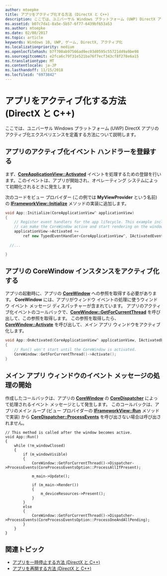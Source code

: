 ```yaml
---
author: mtoepke
title: アプリをアクティブ化する方法 (DirectX と C++)
description: ここでは、ユニバーサル Windows プラットフォーム (UWP) DirectX アプリのアクティブ化エクスペリエンスを定義する方法について説明します。
ms.assetid: b07c7da1-8a5e-5b57-6f77-6439bf653a53
ms.author: mtoepke
ms.date: 02/08/2017
ms.topic: article
keywords: Windows 10, UWP, ゲーム, DirectX, アクティブ化
ms.localizationpriority: medium
ms.openlocfilehash: b7f700ab97566ad9ec03d0595c55721dd9a9be98
ms.sourcegitcommit: e2fca6c79f31e521ba76f7ecf343cf8f278e6a15
ms.translationtype: MT
ms.contentlocale: ja-JP
ms.lasthandoff: 11/15/2018
ms.locfileid: "6973842"
---
```

# <a name="how-to-activate-an-app-directx-and-c"></a>アプリをアクティブ化する方法 (DirectX と C++)



ここでは、ユニバーサル Windows プラットフォーム (UWP) DirectX アプリのアクティブ化エクスペリエンスを定義する方法について説明します。

## <a name="register-the-app-activation-event-handler"></a>アプリのアクティブ化イベント ハンドラーを登録する


まず、[**CoreApplicationView::Activated**](https://msdn.microsoft.com/library/windows/apps/br225018) イベントを処理するための登録を行います。このイベントは、アプリが開始され、オペレーティング システムによって初期化されるときに発生します。

次のコードをビュー プロバイダー (この例では **MyViewProvider** という名前) の [**IFrameworkView::Initialize**](https://msdn.microsoft.com/library/windows/apps/hh700495) メソッドの実装に追加します。

```cpp
void App::Initialize(CoreApplicationView^ applicationView)
{
    // Register event handlers for the app lifecycle. This example includes Activated, so that we
    // can make the CoreWindow active and start rendering on the window.
    applicationView->Activated +=
        ref new TypedEventHandler<CoreApplicationView^, IActivatedEventArgs^>(this, &App::OnActivated);
  
  //...

}
```

## <a name="activate-the-corewindow-instance-for-the-app"></a>アプリの CoreWindow インスタンスをアクティブ化する


アプリの起動時に、アプリの [**CoreWindow**](https://msdn.microsoft.com/library/windows/apps/br208225) への参照を取得する必要があります。 **CoreWindow** には、アプリがウィンドウ イベントの処理に使うウィンドウ イベント メッセージ ディスパッチャーが含まれています。 アプリのアクティブ化イベントのコールバックで、[**CoreWindow::GetForCurrentThread**](https://msdn.microsoft.com/library/windows/apps/hh701589) を呼び出して、この参照を取得します。 この参照を取得したら、[**CoreWindow::Activate**](https://msdn.microsoft.com/library/windows/apps/br208254) を呼び出して、メイン アプリ ウィンドウをアクティブ化します。

```cpp
void App::OnActivated(CoreApplicationView^ applicationView, IActivatedEventArgs^ args)
{
    // Run() won't start until the CoreWindow is activated.
    CoreWindow::GetForCurrentThread()->Activate();
}
```

## <a name="start-processing-event-message-for-the-main-app-window"></a>メイン アプリ ウィンドウのイベント メッセージの処理の開始


作成したコールバックは、アプリの [**CoreWindow**](https://msdn.microsoft.com/library/windows/apps/br208225) の [**CoreDispatcher**](https://msdn.microsoft.com/library/windows/apps/br208211) によって処理されるイベント メッセージとして発生します。 このコールバックは、アプリのメイン ループ (ビュー プロバイダーの [**IFrameworkView::Run**](https://msdn.microsoft.com/library/windows/apps/hh700505) メソッドで実装) から [**CoreDispatcher::ProcessEvents**](https://msdn.microsoft.com/library/windows/apps/br208215) を呼び出さない場合は呼び出されません。

``` syntax
// This method is called after the window becomes active.
void App::Run()
{
    while (!m_windowClosed)
    {
        if (m_windowVisible)
        {
            CoreWindow::GetForCurrentThread()->Dispatcher->ProcessEvents(CoreProcessEventsOption::ProcessAllIfPresent);

            m_main->Update();

            if (m_main->Render())
            {
                m_deviceResources->Present();
            }
        }
        else
        {
            CoreWindow::GetForCurrentThread()->Dispatcher->ProcessEvents(CoreProcessEventsOption::ProcessOneAndAllPending);
        }
    }
}
```

## <a name="related-topics"></a>関連トピック


* [アプリを一時停止する方法 (DirectX と C++)](how-to-suspend-an-app-directx-and-cpp.md)
* [アプリを再開する方法 (DirectX と C++)](how-to-resume-an-app-directx-and-cpp.md)

 

 





